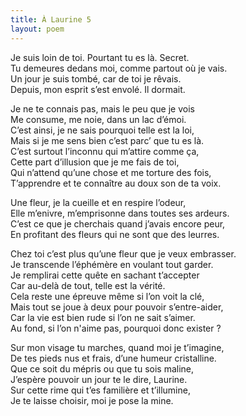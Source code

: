 ```yaml
---
title: À Laurine 5
layout: poem
---
```

Je suis loin de toi. Pourtant tu es là. Secret.  
Tu demeures dedans moi, comme partout où je vais.  
Un jour je suis tombé, car de toi je rêvais.  
Depuis, mon esprit s’est envolé. Il dormait.  

Je ne te connais pas, mais le peu que je vois  
Me consume, me noie, dans un lac d’émoi.  
C’est ainsi, je ne sais pourquoi telle est la loi,  
Mais si je me sens bien c’est parc’ que tu es là.  
C’est surtout l’inconnu qui m’attire comme ça,  
Cette part d’illusion que je me fais de toi,  
Qui n’attend qu’une chose et me torture des fois,  
T’apprendre et te connaître au doux son de ta voix.  

Une fleur, je la cueille et en respire l’odeur,  
Elle m’enivre, m’emprisonne dans toutes ses ardeurs.  
C’est ce que je cherchais quand j’avais encore peur,  
En profitant des fleurs qui ne sont que des leurres.  

Chez toi c’est plus qu’une fleur que je veux embrasser.  
Je transcende l’éphémère en voulant tout garder.  
Je remplirai cette quête en sachant t’accepter  
Car au-delà de tout, telle est la vérité.  
Cela reste une épreuve même si l’on voit la clé,  
Mais tout se joue à deux pour pouvoir s’entre-aider,  
Car la vie est bien rude si l’on ne sait s’aimer.  
Au fond, si l’on n'aime pas, pourquoi donc exister ?  

Sur mon visage tu marches, quand moi je t’imagine,  
De tes pieds nus et frais, d’une humeur cristalline.  
Que ce soit du mépris ou que tu sois maline,  
J’espère pouvoir un jour te le dire, Laurine.  
Sur cette rime qui t’es familière et t’illumine,  
Je te laisse choisir, moi je pose la mine.
